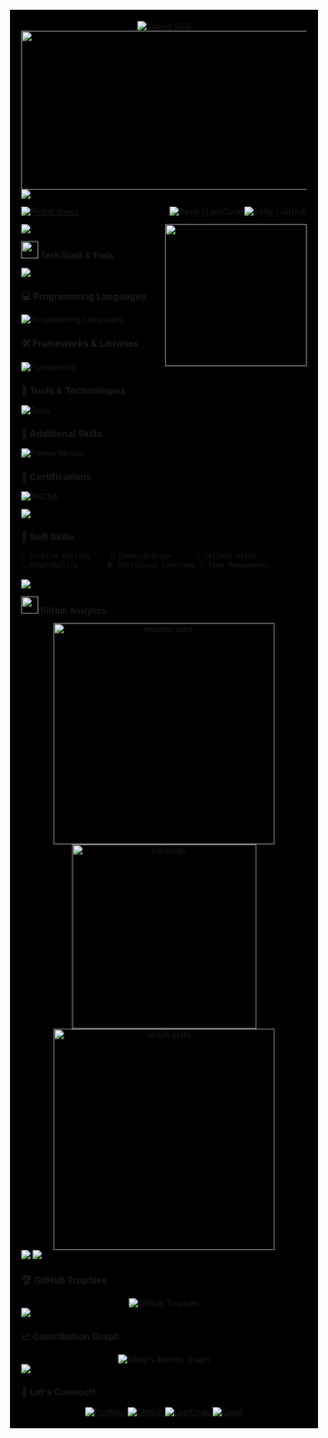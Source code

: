<div style="background-color: #000000; padding: 20px; margin: -20px;">

<div align="center">
  <img src="https://readme-typing-svg.herokuapp.com?font=Fira+Code&weight=600&size=28&duration=4000&pause=1000&color=00D9FF&center=true&vCenter=true&width=600&lines=Hello+Developers!+👋;I'm+Ramji;Full+Stack+Developer;DevOps+Enthusiast;Problem+Solver+%26+Code+Enthusiast" alt="Typing SVG" />
</div>

<div align="center">
  <img src="https://user-images.githubusercontent.com/74038190/213910845-af37a709-8995-40d6-be59-b9e5b24953c4.gif" width="900" height="280"/>
</div>

<img src="https://user-images.githubusercontent.com/73097560/115834477-dbab4500-a447-11eb-908a-139a6edaec5c.gif">

[![Profile Views](https://komarev.com/ghpvc/?username=ramjirv32&label=Profile%20views&color=0e75b6&style=for-the-badge)](https://github.com/Ramjirv32)
<a href="https://github.com/Ramjirv32" target="_blank"><img align="right" src="https://img.shields.io/badge/GitHub-100000?style=for-the-badge&logo=github&logoColor=white" alt="Ramji | GitHub" /></a>
<a href="https://leetcode.com/u/RAMJI____B/" target="_blank"><img align="right" src="https://img.shields.io/badge/LeetCode-000000?style=for-the-badge&logo=LeetCode&logoColor=#d16c06" alt="Ramji | LeetCode" /></a>

<img src="https://user-images.githubusercontent.com/73097560/115834477-dbab4500-a447-11eb-908a-139a6edaec5c.gif">

<img align='right' src='https://user-images.githubusercontent.com/74038190/212284100-561aa473-3905-4a80-b561-0d28506553ee.gif' width='250'>


<br/>

<img src="https://user-images.githubusercontent.com/74038190/212284087-bbe7e430-757e-4901-90bf-4cd2ce3e1852.gif" width="30"> **Tech Stack & Tools**

<img src="https://user-images.githubusercontent.com/73097560/115834477-dbab4500-a447-11eb-908a-139a6edaec5c.gif">

### 💻 Programming Languages
<p align="left">
  <img src="https://skillicons.dev/icons?i=c,java,js,ts,html,css" alt="Programming Languages"/>
</p>


### 🛠️ Frameworks & Libraries
<p align="left">
  <img src="https://skillicons.dev/icons?i=react,tailwind,nodejs,express,nextjs,Pandas,Numpy" alt="Frameworks"/>
</p>

### 🔧 Tools & Technologies
<p align="left">
  <img src="https://skillicons.dev/icons?i=git,github,mongodb,postgres,postman,vscode,firebase,aws,linux" alt="Tools"/>
</p>

### 🎨 Additional Skills
<p align="left">
  <img src="https://img.shields.io/badge/Framer%20Motion-black?style=for-the-badge&logo=framer&logoColor=blue" alt="Framer Motion"/>
</p>

### 🏅 Certifications
<p align="left">
  <img src="https://img.shields.io/badge/RHCSA-Red%20Hat%20Certified-red?style=for-the-badge&logo=redhat&logoColor=white" alt="RHCSA"/>
</p>

<img src="https://user-images.githubusercontent.com/73097560/115834477-dbab4500-a447-11eb-908a-139a6edaec5c.gif">

### 🧠 Soft Skills
```
🎯 Problem Solving     💬 Communication      🤝 Collaboration
🔄 Adaptability       📚 Continuous Learning ⏰ Time Management
```

<img src="https://user-images.githubusercontent.com/73097560/115834477-dbab4500-a447-11eb-908a-139a6edaec5c.gif">

<img src="https://user-images.githubusercontent.com/74038190/212284158-e840e285-664b-44d7-b79b-e264b5e54825.gif" width="30"> **GitHub Analytics**

<div align="center">
  <img width="390" src="https://github-readme-stats.vercel.app/api?username=ramjirv32&count_private=true&show_icons=true&theme=tokyonight&rank_icon=github&border_radius=10" alt="readme stats" />
  <img width="325" src="https://github-readme-stats.vercel.app/api/top-langs/?username=ramjirv32&langs_count=8&layout=compact&theme=tokyonight&border_radius=10&size_weight=0.5&count_weight=0.5" alt="top langs" />
</div>

<div align="center">
  <img width="390" src="https://github-readme-streak-stats.herokuapp.com/?user=ramjirv32&count_private=true&theme=tokyonight&border_radius=10" alt="streak stats"/>
</div>

<img src="https://user-images.githubusercontent.com/73097560/115834477-dbab4500-a447-11eb-908a-139a6edaec5c.gif">


<!-- Once WakaTime is set up, replace the above with:
[![wakatime](https://wakatime.com/badge/user/0f60a7ac-1fa1-40b5-a69d-790db00b9185.svg)](https://wakatime.com/@Ramji)

```text
JavaScript   25 hrs 30 mins  ████████████████████▓░░░░   82.50%
React        8 hrs 15 mins   ██████▓░░░░░░░░░░░░░░░░░░   26.70%
CSS          3 hrs 45 mins   ███░░░░░░░░░░░░░░░░░░░░░░░   12.15%
SQL          2 hrs 30 mins   ██░░░░░░░░░░░░░░░░░░░░░░░   08.10%
Java         1 hr 45 mins    █▓░░░░░░░░░░░░░░░░░░░░░░░   05.65%
```-->

<img src="https://user-images.githubusercontent.com/73097560/115834477-dbab4500-a447-11eb-908a-139a6edaec5c.gif">

### 🏆 GitHub Trophies
<div align="center">
  <img src="https://github-profile-trophy.vercel.app/?username=ramjirv32&theme=tokyonight&no-frame=false&no-bg=false&margin-w=4" alt="GitHub Trophies"/>
</div>

<img src="https://user-images.githubusercontent.com/73097560/115834477-dbab4500-a447-11eb-908a-139a6edaec5c.gif">

### 📈 Contribution Graph
<div align="center">
  <img alt="Ramji's Activity Graph" src="https://github-readme-activity-graph.vercel.app/graph/?username=ramjirv32&bg_color=1a1b27&color=38bdae&line=70a5fd&point=bf91f3&area=true&hide_border=true&custom_title=Contribution%20Graph" />
</div>

<img src="https://user-images.githubusercontent.com/73097560/115834477-dbab4500-a447-11eb-908a-139a6edaec5c.gif">

### 🤝 Let's Connect!
<div align="center">
  <a href="https://ramji-iota.vercel.app/" target="_blank">
    <img src="https://img.shields.io/badge/Portfolio-FF5722?style=for-the-badge&logo=todoist&logoColor=white" alt="Portfolio"/>
  </a>
  <a href="https://github.com/Ramjirv32" target="_blank">
    <img src="https://img.shields.io/badge/GitHub-100000?style=for-the-badge&logo=github&logoColor=white" alt="GitHub"/>
  </a>
  <a href="https://leetcode.com/u/RAMJI____B/" target="_blank">
    <img src="https://img.shields.io/badge/LeetCode-000000?style=for-the-badge&logo=LeetCode&logoColor=#d16c06" alt="LeetCode"/>
  </a>
  <a href="mailto:itzrvm2337@gmail.com" target="_blank">
    <img src="https://img.shields.io/badge/Gmail-D14836?style=for-the-badge&logo=gmail&logoColor=white" alt="Gmail"/>
  </a>
</div>


</div>
